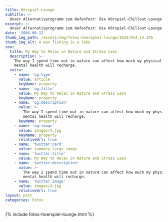 ```yaml
---
title: Hörspiel-Lounge
subtitle: >-
  Unser Alternativprogramm zum Hafenfest: Die Hörspiel-Chillout-Lounge
excerpt: >-
  Unser Alternativprogramm zum Hafenfest: Die Hörspiel-Chillout-Lounge
date: '2004-06-12'
thumb_img_path: /assets/img/fotos-hoerspiel-lounge/1024/014_14.JPG
thumb_img_alt: A man fishing in a lake
seo:
  title: My Way to Relax in Nature and Stress Less
  description: >-
    The way I spend time out in nature can affect how much my physical and
    mental health will recharge.
  extra:
    - name: 'og:type'
      value: article
      keyName: property
    - name: 'og:title'
      value: My Way to Relax in Nature and Stress Less
      keyName: property
    - name: 'og:description'
      value: >-
        The way I spend time out in nature can affect how much my physical and
        mental health will recharge.
      keyName: property
    - name: 'og:image'
      value: images/4.jpg
      keyName: property
      relativeUrl: true
    - name: 'twitter:card'
      value: summary_large_image
    - name: 'twitter:title'
      value: My Way to Relax in Nature and Stress Less
    - name: 'twitter:description'
      value: >-
        The way I spend time out in nature can affect how much my physical and
        mental health will recharge.
    - name: 'twitter:image'
      value: images/4.jpg
      relativeUrl: true
layout: post
categories: Fotos
---
```


{% include fotos-hoerspiel-lounge.html %}